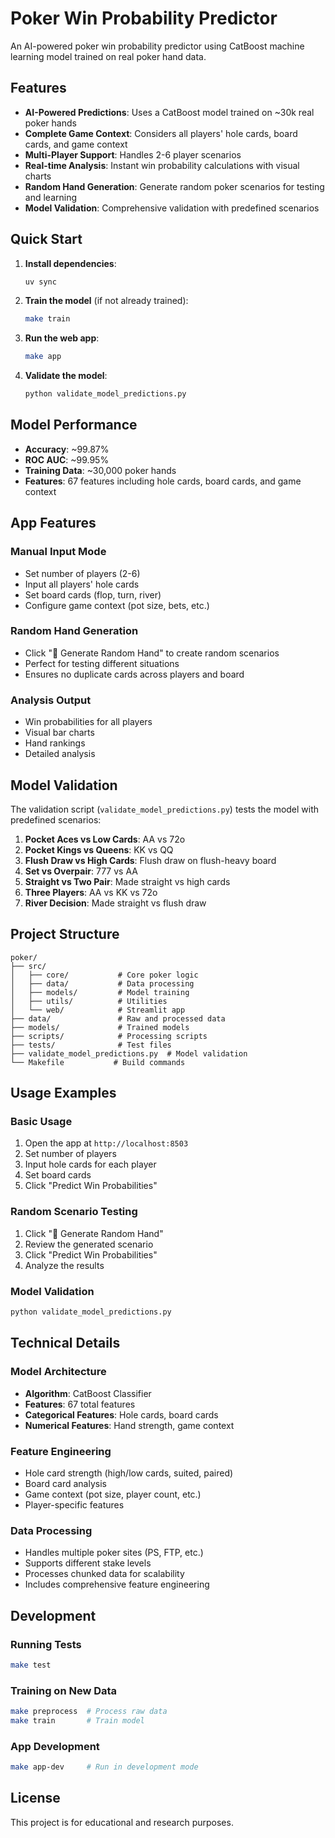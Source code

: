 # Poker Win Probability Predictor

An AI-powered poker win probability predictor using CatBoost machine learning model trained on real poker hand data.

## Features

- **AI-Powered Predictions**: Uses a CatBoost model trained on ~30k real poker hands
- **Complete Game Context**: Considers all players' hole cards, board cards, and game context
- **Multi-Player Support**: Handles 2-6 player scenarios
- **Real-time Analysis**: Instant win probability calculations with visual charts
- **Random Hand Generation**: Generate random poker scenarios for testing and learning
- **Model Validation**: Comprehensive validation with predefined scenarios

## Quick Start

1. **Install dependencies**:
   ```bash
   uv sync
   ```

2. **Train the model** (if not already trained):
   ```bash
   make train
   ```

3. **Run the web app**:
   ```bash
   make app
   ```

4. **Validate the model**:
   ```bash
   python validate_model_predictions.py
   ```

## Model Performance

- **Accuracy**: ~99.87%
- **ROC AUC**: ~99.95%
- **Training Data**: ~30,000 poker hands
- **Features**: 67 features including hole cards, board cards, and game context

## App Features

### Manual Input Mode
- Set number of players (2-6)
- Input all players' hole cards
- Set board cards (flop, turn, river)
- Configure game context (pot size, bets, etc.)

### Random Hand Generation
- Click "🎲 Generate Random Hand" to create random scenarios
- Perfect for testing different situations
- Ensures no duplicate cards across players and board

### Analysis Output
- Win probabilities for all players
- Visual bar charts
- Hand rankings
- Detailed analysis

## Model Validation

The validation script (`validate_model_predictions.py`) tests the model with predefined scenarios:

1. **Pocket Aces vs Low Cards**: AA vs 72o
2. **Pocket Kings vs Queens**: KK vs QQ  
3. **Flush Draw vs High Cards**: Flush draw on flush-heavy board
4. **Set vs Overpair**: 777 vs AA
5. **Straight vs Two Pair**: Made straight vs high cards
6. **Three Players**: AA vs KK vs 72o
7. **River Decision**: Made straight vs flush draw

## Project Structure

```
poker/
├── src/
│   ├── core/           # Core poker logic
│   ├── data/           # Data processing
│   ├── models/         # Model training
│   ├── utils/          # Utilities
│   └── web/            # Streamlit app
├── data/               # Raw and processed data
├── models/             # Trained models
├── scripts/            # Processing scripts
├── tests/              # Test files
├── validate_model_predictions.py  # Model validation
└── Makefile           # Build commands
```

## Usage Examples

### Basic Usage
1. Open the app at `http://localhost:8503`
2. Set number of players
3. Input hole cards for each player
4. Set board cards
5. Click "Predict Win Probabilities"

### Random Scenario Testing
1. Click "🎲 Generate Random Hand"
2. Review the generated scenario
3. Click "Predict Win Probabilities"
4. Analyze the results

### Model Validation
```bash
python validate_model_predictions.py
```

## Technical Details

### Model Architecture
- **Algorithm**: CatBoost Classifier
- **Features**: 67 total features
- **Categorical Features**: Hole cards, board cards
- **Numerical Features**: Hand strength, game context

### Feature Engineering
- Hole card strength (high/low cards, suited, paired)
- Board card analysis
- Game context (pot size, player count, etc.)
- Player-specific features

### Data Processing
- Handles multiple poker sites (PS, FTP, etc.)
- Supports different stake levels
- Processes chunked data for scalability
- Includes comprehensive feature engineering

## Development

### Running Tests
```bash
make test
```

### Training on New Data
```bash
make preprocess  # Process raw data
make train       # Train model
```

### App Development
```bash
make app-dev     # Run in development mode
```

## License

This project is for educational and research purposes. 